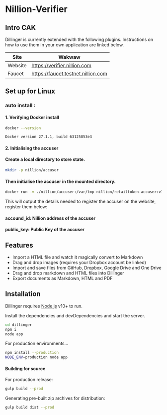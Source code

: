 # Nillion-Verifier

## Intro CAK

Dillinger is currently extended with the following plugins.
Instructions on how to use them in your own application are linked below.

| Site | Wakwaw |
| ------ | ------ |
| Website | https://verifier.nillion.com |
| Faucet |  https://faucet.testnet.nillion.com |




## Set up for Linux



### auto install : 

#### 1. Verifying Docker install
```sh
docker --version
```

```sh
Docker version 27.1.1, build 63125853e3
```




#### 2. Initialising the accuser
 
#### Create a local directory to store state.

   ```sh
   mkdir -p nillion/accuser
   ```

#### Then initialise the accuser in the mounted directory.
```sh
docker run -v ./nillion/accuser:/var/tmp nillion/retailtoken-accuser:v1.0.0 initialise
```
This will output the details needed to register the accuser on the website, register them below:

#### accound_id: Nillion address of the accuser
#### public_key: Public Key of the accuser


















## Features

- Import a HTML file and watch it magically convert to Markdown
- Drag and drop images (requires your Dropbox account be linked)
- Import and save files from GitHub, Dropbox, Google Drive and One Drive
- Drag and drop markdown and HTML files into Dillinger
- Export documents as Markdown, HTML and PDF



## Installation

Dillinger requires [Node.js](https://nodejs.org/) v10+ to run.

Install the dependencies and devDependencies and start the server.

```sh
cd dillinger
npm i
node app
```

For production environments...

```sh
npm install --production
NODE_ENV=production node app
```





#### Building for source

For production release:

```sh
gulp build --prod
```

Generating pre-built zip archives for distribution:

```sh
gulp build dist --prod
```



